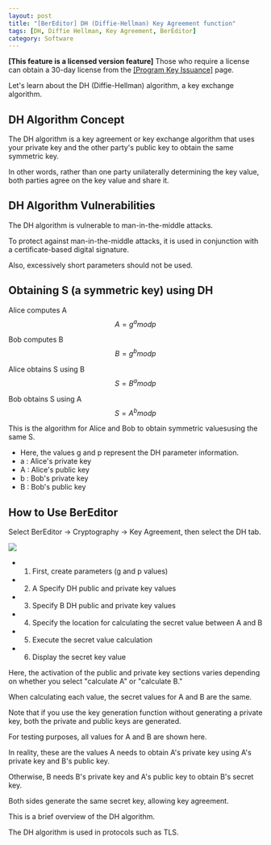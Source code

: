```yaml
---
layout: post
title: "[BerEditor] DH (Diffie-Hellman) Key Agreement function"
tags: [DH, Diffie Hellman, Key Agreement, BerEditor]
category: Software
---
```


**\[This feature is a licensed version feature\]**
Those who require a license can obtain a 30-day license from the [\[Program Key Issuance\]](https://jykim74.mycafe24.com/user_reg.php) page.

Let's learn about the DH (Diffie-Hellman) algorithm, a key exchange algorithm.

## DH Algorithm Concept

The DH algorithm is a key agreement or key exchange algorithm that uses your private key and the other party's public key to obtain the same symmetric key.

In other words, rather than one party unilaterally determining the key value, both parties agree on the key value and share it.

## DH Algorithm Vulnerabilities

The DH algorithm is vulnerable to man-in-the-middle attacks.

To protect against man-in-the-middle attacks, it is used in conjunction with a certificate-based digital signature.

Also, excessively short parameters should not be used.

## Obtaining S (a symmetric key) using DH

Alice computes A 
$$A = g^a mod p$$

Bob computes B 
$$B = g^b mod p$$

Alice obtains S using B 
$$S = B^a mod p$$

Bob obtains S using A 
$$S = A^b mod p$$

This is the algorithm for Alice and Bob to obtain symmetric values ​​using the same S.

- Here, the values ​​g and p represent the DH parameter information.
- a : Alice's private key
- A : Alice's public key
- b : Bob's private key
- B : Bob's public key

## How to Use BerEditor

Select BerEditor -> Cryptography -> Key Agreement, then select the DH tab.

<img src="https://img1.daumcdn.net/thumb/R1280x0/?scode=mtistory2&fname=https%3A%2F%2Fblog.kakaocdn.net%2Fdna%2FSGY2a%2FdJMcai2FKxW%2FAAAAAAAAAAAAAAAAAAAAALbuirTRbnykk5xdot4v2VKBcfzN_40XOiDAOg3TFagP%2Fimg.png%3Fcredential%3DyqXZFxpELC7KVnFOS48ylbz2pIh7yKj8%26expires%3D1761922799%26allow_ip%3D%26allow_referer%3D%26signature%3DFzFS7FpBH3KOXMY62wZiY1mgIDk%253D">

- 1. First, create parameters (g and p values)
- 2. A Specify DH public and private key values
- 3. Specify B DH public and private key values
- 4. Specify the location for calculating the secret value between A and B
- 5. Execute the secret value calculation
- 6. Display the secret key value

Here, the activation of the public and private key sections varies depending on whether you select "calculate A" or "calculate B."

When calculating each value, the secret values ​​for A and B are the same.

Note that if you use the key generation function without generating a private key, both the private and public keys are generated.

For testing purposes, all values ​​for A and B are shown here.

In reality, these are the values ​​A needs to obtain A's private key using A's private key and B's public key.

Otherwise, B needs B's private key and A's public key to obtain B's secret key.

Both sides generate the same secret key, allowing key agreement.

This is a brief overview of the DH algorithm.

The DH algorithm is used in protocols such as TLS.
